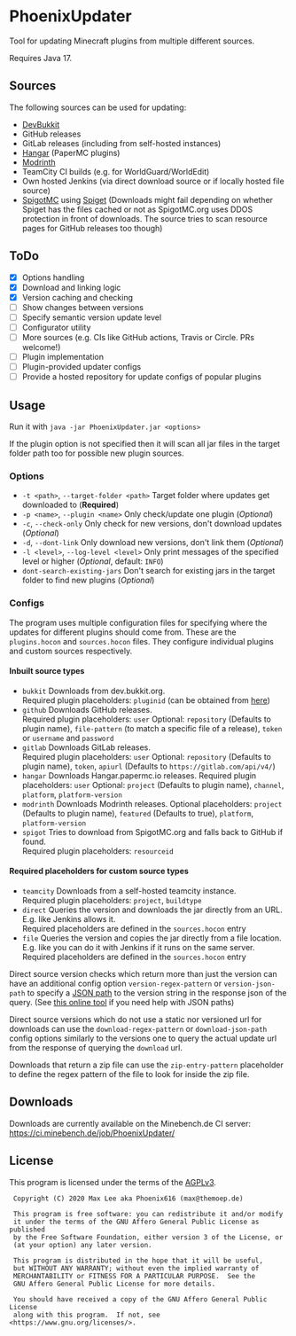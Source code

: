 # PhoenixUpdater
Tool for updating Minecraft plugins from multiple different sources.

Requires Java 17.

## Sources
The following sources can be used for updating:

- [DevBukkit](https://dev.bukkit.org)
- GitHub releases
- GitLab releases (including from self-hosted instances)
- [Hangar](https://hangar.papermc.io) (PaperMC plugins)
- [Modrinth](https://modrinth.com)
- TeamCity CI builds (e.g. for WorldGuard/WorldEdit)
- Own hosted Jenkins (via direct download source or if locally hosted file source)
- [SpigotMC](https://spigotmc.org) using [Spiget](https://spiget.org) (Downloads might fail depending on whether Spiget has the files cached or not as SpigotMC.org uses DDOS protection in front of downloads. The source tries to scan resource pages for GitHub releases too though)

## ToDo

- [x] Options handling
- [x] Download and linking logic
- [x] Version caching and checking
- [ ] Show changes between versions
- [ ] Specify semantic version update level
- [ ] Configurator utility
- [ ] More sources (e.g. CIs like GitHub actions, Travis or Circle. PRs welcome!)
- [ ] Plugin implementation
- [ ] Plugin-provided updater configs
- [ ] Provide a hosted repository for update configs of popular plugins

## Usage

Run it with `java -jar PhoenixUpdater.jar <options>`

If the plugin option is not specified then it will scan all jar files in the target folder path too for possible new plugin sources.

### Options
- `-t <path>`, `--target-folder <path>` Target folder where updates get downloaded to (**Required**)
- `-p <name>`, `--plugin <name>` Only check/update one plugin (*Optional*)
- `-c`, `--check-only` Only check for new versions, don't download updates (*Optional*)
- `-d`, `--dont-link`  Only download new versions, don't link them (*Optional*)
- `-l <level>`, `--log-level <level>`  Only print messages of the specified level or higher (*Optional*, default: `INFO`)
- `dont-search-existing-jars` Don't search for existing jars in the target folder to find new plugins (*Optional*)

### Configs
The program uses multiple configuration files for specifying where the updates for different plugins should come from. These are the `plugins.hocon` and `sources.hocon` files. They configure individual plugins and custom sources respectively.

#### Inbuilt source types
- `bukkit` Downloads from dev.bukkit.org.  
  Required plugin placeholders: `pluginid` (can be obtained from [here](https://servermods.forgesvc.net/servermods/projects?search=worldedit))
- `github` Downloads GitHub releases.  
  Required plugin placeholders: `user`
  Optional: `repository` (Defaults to plugin name), `file-pattern` (to match a specific file of a release), `token` or `username` and `password`
- `gitlab` Downloads GitLab releases.  
  Required plugin placeholders: `user`
  Optional: `repository` (Defaults to plugin name), `token`, `apiurl` (Defaults to `https://gitlab.com/api/v4/`)
- `hangar` Downloads Hangar.papermc.io releases.
  Required plugin placeholders: `user`
  Optional: `project` (Defaults to plugin name), `channel`, `platform`, `platform-version`
- `modrinth` Downloads Modrinth releases.
  Optional placeholders: `project` (Defaults to plugin name), `featured` (Defaults to true), `platform`, `platform-version`
- `spigot` Tries to download from SpigotMC.org and falls back to GitHub if found.  
  Required plugin placeholders: `resourceid`

#### Required placeholders for custom source types
- `teamcity` Downloads from a self-hosted teamcity instance.  
  Required plugin placeholders: `project`, `buildtype`
- `direct` Queries the version and downloads the jar directly from an URL. E.g. like Jenkins allows it.  
  Required placeholders are defined in the `sources.hocon` entry
- `file` Queries the version and copies the jar directly from a file location. E.g. like you can do it with Jenkins if it runs on the same server.  
  Required placeholders are defined in the `sources.hocon` entry 

Direct source version checks which return more than just the version can have an additional config option `version-regex-pattern` or `version-json-path` to specify a [JSON path](https://github.com/json-path/JsonPath?tab=readme-ov-file#operators) to the version string in the response json of the query. (See [this online tool](https://jsonpath.com/) if you need help with JSON paths)

Direct source versions which do not use a static nor versioned url for downloads can use the `download-regex-pattern` or `download-json-path` config options similarly to the versions one to query the actual update url from the response of querying the `download` url.

Downloads that return a zip file can use the `zip-entry-pattern` placeholder to define the regex pattern of the file to look for inside the zip file.

## Downloads
Downloads are currently available on the Minebench.de CI server: https://ci.minebench.de/job/PhoenixUpdater/

## License
This program is licensed under the terms of the [AGPLv3](LICENSE).

```
 Copyright (C) 2020 Max Lee aka Phoenix616 (max@themoep.de)

 This program is free software: you can redistribute it and/or modify
 it under the terms of the GNU Affero General Public License as published
 by the Free Software Foundation, either version 3 of the License, or
 (at your option) any later version.

 This program is distributed in the hope that it will be useful,
 but WITHOUT ANY WARRANTY; without even the implied warranty of
 MERCHANTABILITY or FITNESS FOR A PARTICULAR PURPOSE.  See the
 GNU Affero General Public License for more details.

 You should have received a copy of the GNU Affero General Public License
 along with this program.  If not, see <https://www.gnu.org/licenses/>.
```